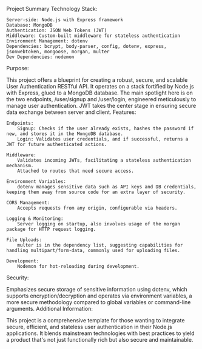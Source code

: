 Project Summary
Technology Stack:

    Server-side: Node.js with Express framework
    Database: MongoDB
    Authentication: JSON Web Tokens (JWT)
    Middleware: Custom-built middleware for stateless authentication
    Environment Management: dotenv
    Dependencies: bcrypt, body-parser, config, dotenv, express, jsonwebtoken, mongoose, morgan, multer
    Dev Dependencies: nodemon

Purpose:

This project offers a blueprint for creating a robust, secure, and scalable User Authentication RESTful API. It operates on a stack fortified by Node.js with Express, glued to a MongoDB database. The main spotlight here is on the two endpoints, /user/signup and /user/login, engineered meticulously to manage user authentication. JWT takes the center stage in ensuring secure data exchange between server and client.
Features:

    Endpoints:
        Signup: Checks if the user already exists, hashes the password if new, and stores it in the MongoDB database.
        Login: Validates user credentials, and if successful, returns a JWT for future authenticated actions.

    Middleware:
        Validates incoming JWTs, facilitating a stateless authentication mechanism.
        Attached to routes that need secure access.

    Environment Variables:
        dotenv manages sensitive data such as API keys and DB credentials, keeping them away from source code for an extra layer of security.

    CORS Management:
        Accepts requests from any origin, configurable via headers.

    Logging & Monitoring:
        Server logging on startup, also involves usage of the morgan package for HTTP request logging.

    File Uploads:
        multer is in the dependency list, suggesting capabilities for handling multipart/form-data, commonly used for uploading files.

    Development:
        Nodemon for hot-reloading during development.

Security:

Emphasizes secure storage of sensitive information using dotenv, which supports encryption/decryption and operates via environment variables, a more secure methodology compared to global variables or command-line arguments.
Additional Information:


This project is a comprehensive template for those wanting to integrate secure, efficient, and stateless user authentication in their Node.js applications. It blends mainstream technologies with best practices to yield a product that's not just functionally rich but also secure and maintainable.
